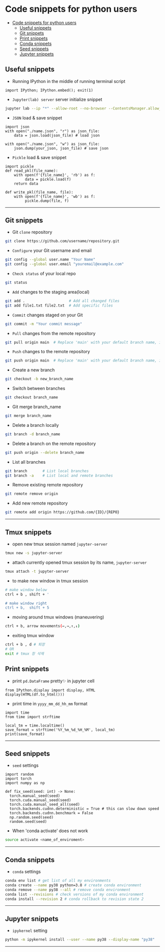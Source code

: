 # Code snippets for python users

- [Code snippets for python users](#code-snippets-for-python-users)
  * [Useful snippets](#useful-snippets)
  * [Git snippets](#git-snippets)
  * [Print snippets](#print-snippets)
  * [Conda snippets](#conda-snippets)
  * [Seed snippets](#seed-snippets)
  * [Jupyter snippets](#jupyter-snippets)

## Useful snippets
-  Running IPython in the middle of running terminal script
```python3
import IPython; IPython.embed(); exit(1)
```

- `Jupyter(lab) server` server initialize snippet
```bash
jupyter lab --ip "*" --allow-root --no-browser --ContentsManager.allow_hidden=True
```

- `JSON` load & save snippet
```python3
import json
with open("./name.json", "r") as json_file:
    data = json.load(json_file) # load json

with open("./name.json", "w") as json_file:
    json.dump(your_json, json_file) # save json
```

- `Pickle` load & save snippet
```python3
import pickle
def read_pkl(file_name):
    with open(f'{file_name}', 'rb') as f:
         data = pickle.load(f)
    return data

def write_pkl(file_name, file):
    with open(f'{file_name}', 'wb') as f:
         pickle.dump(file, f)
```
---

## Git snippets
- Git `clone` repository
```bash
git clone https://github.com/username/repository.git
```

- `Configure` your Git username and email
```bash
git config --global user.name "Your Name"
git config --global user.email "youremail@example.com"
```

- `Check status` of your local repo
```bash
git status
```

-  `Add` changes to the staging area(local)
```bash
git add .                    # Add all changed files
git add file1.txt file2.txt  # Add specific files
```

- `Commit` changes staged on your Git
```bash
git commit -m "Your commit message"
```

- `Pull` changes from the remote repository
```bash
git pull origin main  # Replace 'main' with your default branch name, if different
```
- `Push` changes to the remote repository
```bash
git push origin main  # Replace 'main' with your default branch name, if different
```

- Create a new branch
```bash
git checkout -b new_branch_name
```

- Switch between branches
```bash
git checkout branch_name
```
- Git merge branch_name
```bash
git merge branch_name
```

- Delete a branch locally
```bash
git branch -d branch_name
```

- Delete a branch on the remote repository
```bash
git push origin --delete branch_name
```

- List all branches
```bash
git branch       # List local branches
git branch -a    # List local and remote branches
```

-  Remove existing remote repository
```bash
git remote remove origin
```

-  Add new remote repository
```bash
git remote add origin https://github.com/{ID}/{REPO}
```
---

## Tmux snippets
- open new tmux session named `jupyter-server`
```bash
tmux new -s jupyter-server
```

- attach currently opened tmux session by its name, `jupyter-server`
```bash
tmux attach -t jupyter-server
```

- to make new window in tmux session
```bash
# make window below
ctrl + b , shift + '

# make window right
ctrl + b,  shift + 5
```

- moving around tmux windows (maneuvering)
```bash
ctrl + b, arrow movements(←,→,↑,↓) 
````

- exiting tmux window
```bash
ctrl + b , d # 퇴장
# OR
exit # tmux 창 삭제
```

## Print snippets
- print `pd.DataFrame` pretty✨ in jupyter cell
```python3
from IPython.display import display, HTML
display(HTML(df.to_html()))
```

- print time in `yyyy_mm_dd_hh_mm` format
```python3
import time
from time import strftime

local_tm = time.localtime()
save_format = strftime('%Y_%m_%d_%H_%M', local_tm)
print(save_format)
```

---

## Seed snippets
- `seed` settings
```python3
import random
import torch
import numpy as np

def fix_seed(seed: int) -> None:
  torch.manual_seed(seed)
  torch.cuda.manual_seed(seed)
  torch.cuda.manual_seed_all(seed)
  torch.backends.cudnn.deterministic = True # this can slow down speed
  torch.backends.cudnn.benchmark = False
  np.random.seed(seed)
  random.seed(seed)
```
- When 'conda activate' does not work 
```bash
source activate <name_of_enviroment>
```
---

## Conda snippets
- `conda` settings
```bash
conda env list # get list of all my environments
conda create --name py38 python=3.8 # create conda environment
conda remove --name py38 --all # remove conda environment
conda list --revisions # check versions of my conda environment
conda install --revision 2 # conda rollback to revision state 2
```
---

## Jupyter snippets
- `ipykernel` setting
```bash
python -m ipykernel install --user --name py38 --display-name "py38"
```
---

